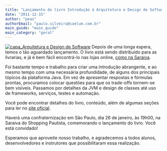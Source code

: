 ```yaml
---
title: "Lançamento do livro Introdução à Arquitetura e Design de Software"
date: "2011-12-15"
author: "peas"
authorEmail: "paulo.silveira@caelum.com.br"
main_guide: "main_guide"
main_category: "geral"
---
```


[![](https://blog.caelum.com.br/wp-content/uploads/2011/12/capa_Arquitetura-e-Design-de-Software-211x300.jpg "capa_Arquitetura e Design de Software")](https://blog.caelum.com.br/wp-content/uploads/2011/12/capa_Arquitetura-e-Design-de-Software.jpg) Depois de uma longa espera, temos o tão aguardado lançamento. O livro está sendo distribuído para as livrarias, e já é bem fácil encontrá-lo nas lojas online, [como na Saraiva](http://www.livrariasaraiva.com.br/produto/3705598/introducao-a-arquitetura-e-design-de-software-uma-visao-sobre-a-plataforma-java/).

Foi bastante tempo e trabalho para criar uma introdução abrangente, e ao mesmo tempo com uma necessária profundidade, de alguns dos principais tópicos da plataforma Java. Em vez de apresentar respostas e fórmulas prontas, procuramos colocar questões para que os trade-offs tornem-se bem visíveis. Passamos por detalhes da JVM e design de classes até uso de frameworks, serviços, testes e automação.

Você pode encontrar detalhes do livro, conteúdo, além de algumas seções para ler no [site oficial](http://www.arquiteturajava.com.br/).

Haverá uma confraternização em São Paulo, dia 26 de janeiro, às 19h00, na Saraiva do Shopping Paulista, comemorando o lançamento do livro. Você está convidado!

Esperamos que aproveite nosso trabalho, e agradecemos a todos alunos, desenvolvedores e instrutores que possibilitaram essa realização.
